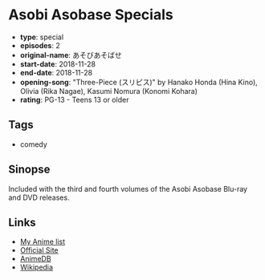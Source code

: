 # Asobi Asobase Specials

-   **type**: special
-   **episodes**: 2
-   **original-name**: あそびあそばせ
-   **start-date**: 2018-11-28
-   **end-date**: 2018-11-28
-   **opening-song**: "Three-Piece (スリピス)" by Hanako Honda (Hina Kino), Olivia (Rika Nagae), Kasumi Nomura (Konomi Kohara)
-   **rating**: PG-13 - Teens 13 or older

## Tags

-   comedy

## Sinopse

Included with the third and fourth volumes of the Asobi Asobase Blu-ray and DVD releases.

## Links

-   [My Anime list](https://myanimelist.net/anime/38002/Asobi_Asobase_Specials)
-   [Official Site](http://asobiasobase.com/)
-   [AnimeDB](http://anidb.info/perl-bin/animedb.pl?show=anime&aid=13750)
-   [Wikipedia](https://en.wikipedia.org/wiki/Asobi_Asobase)
